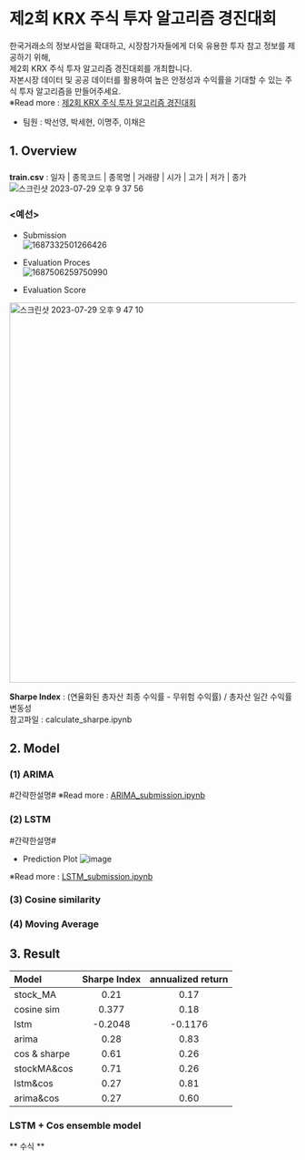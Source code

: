 # 제2회 KRX 주식 투자 알고리즘 경진대회
한국거래소의 정보사업을 확대하고, 시장참가자들에게 더욱 유용한 투자 참고 정보를 제공하기 위해,   
제2회 KRX 주식 투자 알고리즘 경진대회를 개최합니다.   
자본시장 데이터 및 공공 데이터를 활용하여 높은 안정성과 수익률을 기대할 수 있는 주식 투자 알고리즘을 만들어주세요.   
&#8251;Read more : [제2회 KRX 주식 투자 알고리즘 경진대회](https://dacon.io/competitions/official/236117/overview/description)    

- 팀원 : 박선영, 박세현, 이명주, 이채은

## 1. Overview
### <Data>    
  <b>train.csv</b> : 일자 | 종목코드 | 종목명 | 거래량 | 시가 | 고가 | 저가 | 종가   
![스크린샷 2023-07-29 오후 9 37 56](https://github.com/sehyunpark99/stock_price/assets/85481704/7c9ec632-d268-416a-ba49-03ef5c0c4dd3)

### <예선>  
- Submission   
![1687332501266426](https://github.com/sehyunpark99/stock_price/assets/85481704/58c07445-7a6e-4304-835a-0675b52a1c1a)

- Evaluation Proces   
![1687506259750990](https://github.com/sehyunpark99/stock_price/assets/85481704/05b34792-5b5b-468d-a400-599655730561)    

- Evaluation Score   
<img width="668" alt="스크린샷 2023-07-29 오후 9 47 10" src="https://github.com/sehyunpark99/stock_price/assets/85481704/8dc4e0e2-961a-462e-8237-5f37adcb429d">

<b>Sharpe Index</b> : (연율화된 총자산 최종 수익률 - 무위험 수익률) / 총자산 일간 수익률 변동성    
  참고파일 : calculate_sharpe.ipynb

## 2. Model
### (1) ARIMA    
#간략한설명#
&#8251;Read more : [ARIMA_submission.ipynb](https://github.com/sehyunpark99/stock_price/blob/main/ARIMA_submission.ipynb)

### (2) LSTM
#간략한설명#
* Prediction Plot
![image](https://github.com/sehyunpark99/stock_price/assets/85481704/7a2349cf-cb44-49d2-9b58-a7cf4fb99cb2)

&#8251;Read more : [LSTM_submission.ipynb](https://github.com/sehyunpark99/stock_price/blob/main/LSTM_submission.ipynb)
### (3) Cosine similarity

### (4) Moving Average

## 3. Result

|Model|Sharpe Index|annualized return|
|:-|:-:|:-:|
|stock_MA|0.21|0.17|
|cosine sim|0.377|0.18|
|lstm|-0.2048|-0.1176|
|arima|0.28|0.83|
|cos & sharpe|0.61|0.26|
|stockMA&cos|0.71|0.26|
|lstm&cos|0.27|0.81|
|arima&cos|0.27|0.60|

### LSTM + Cos ensemble model 
** 수식 ** 

## 
